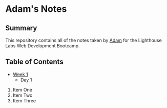 # Adam's Notes
## Summary 

This repository contains all of the notes taken by [Adam](https://github.com/adamgrharvey/) for the Lighthouse Labs Web Development Bootcamp.

## Table of Contents
* [Week 1](/Week_1/)
  * [Day 1](/Week_1/Day_1/)

1. Item One
2. Item Two
3. Item Three
